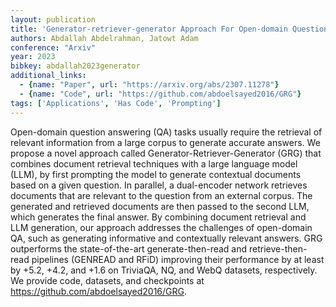 ```yaml
---
layout: publication
title: 'Generator-retriever-generator Approach For Open-domain Question Answering'
authors: Abdallah Abdelrahman, Jatowt Adam
conference: "Arxiv"
year: 2023
bibkey: abdallah2023generator
additional_links:
  - {name: "Paper", url: "https://arxiv.org/abs/2307.11278"}
  - {name: "Code", url: "https://github.com/abdoelsayed2016/GRG"}
tags: ['Applications', 'Has Code', 'Prompting']
---
```

Open-domain question answering (QA) tasks usually require the retrieval of relevant information from a large corpus to generate accurate answers. We propose a novel approach called Generator-Retriever-Generator (GRG) that combines document retrieval techniques with a large language model (LLM), by first prompting the model to generate contextual documents based on a given question. In parallel, a dual-encoder network retrieves documents that are relevant to the question from an external corpus. The generated and retrieved documents are then passed to the second LLM, which generates the final answer. By combining document retrieval and LLM generation, our approach addresses the challenges of open-domain QA, such as generating informative and contextually relevant answers. GRG outperforms the state-of-the-art generate-then-read and retrieve-then-read pipelines (GENREAD and RFiD) improving their performance by at least by +5.2, +4.2, and +1.6 on TriviaQA, NQ, and WebQ datasets, respectively. We provide code, datasets, and checkpoints at https://github.com/abdoelsayed2016/GRG.
